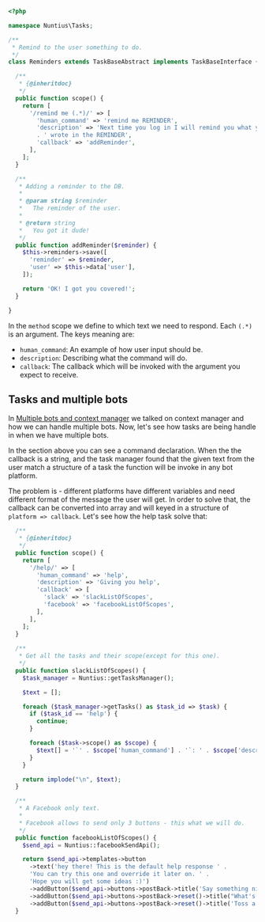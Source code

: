 ```php
<?php

namespace Nuntius\Tasks;

/**
 * Remind to the user something to do.
 */
class Reminders extends TaskBaseAbstract implements TaskBaseInterface {

  /**
   * {@inheritdoc}
   */
  public function scope() {
    return [
      '/remind me (.*)/' => [
        'human_command' => 'remind me REMINDER',
        'description' => 'Next time you log in I will remind you what you '
        . ' wrote in the REMINDER',
        'callback' => 'addReminder',
      ],
    ];
  }

  /**
   * Adding a reminder to the DB.
   *
   * @param string $reminder
   *   The reminder of the user.
   *
   * @return string
   *   You got it dude!
   */
  public function addReminder($reminder) {
    $this->reminders->save([
      'reminder' => $reminder,
      'user' => $this->data['user'],
    ]);

    return 'OK! I got you covered!';
  }

}
```
In the `method` scope we define to which text we need to respond. Each `(.*)` is
an argument. The keys meaning are:
  * `human_command`: An example of how user input should be.
  * `description`: Describing what the command will do.
  * `callback`: The callback which will be invoked with the argument you expect
  to receive.


## Tasks and multiple bots

In [Multiple bots and context manager](Multiple_bots_and_context_manager.html)
we talked on context manager and how we can handle multiple bots. Now, let's see
how tasks are being handle in when we have multiple bots.

In the section above you can see a command declaration. When the the callback is
a string, and the task manager found that the given text from the user match
a structure of a task the function will be invoke in any bot platform.

The problem is - different platforms have different variables and need different
format of the message the user will get. In order to solve that, the callback 
can be converted into array and will keyed in a structure of 
`platform => callback`. Let's see how the help task solve that:

```php
  /**
   * {@inheritdoc}
   */
  public function scope() {
    return [
      '/help/' => [
        'human_command' => 'help',
        'description' => 'Giving you help',
        'callback' => [
          'slack' => 'slackListOfScopes',
          'facebook' => 'facebookListOfScopes',
        ],
      ],
    ];
  }
  
  /**
   * Get all the tasks and their scope(except for this one).
   */
  public function slackListOfScopes() {
    $task_manager = Nuntius::getTasksManager();

    $text = [];

    foreach ($task_manager->getTasks() as $task_id => $task) {
      if ($task_id == 'help') {
        continue;
      }

      foreach ($task->scope() as $scope) {
        $text[] = '`' . $scope['human_command'] . '`: ' . $scope['description'];
      }
    }

    return implode("\n", $text);
  }

  /**
   * A Facebook only text.
   *
   * Facebook allows to send only 3 buttons - this what we will do.
   */
  public function facebookListOfScopes() {
    $send_api = Nuntius::facebookSendApi();

    return $send_api->templates->button
      ->text('hey there! This is the default help response ' .
      'You can try this one and override it later on. ' .
      'Hope you will get some ideas :)')
      ->addButton($send_api->buttons->postBack->title('Say something nice')->payload('something_nice'))
      ->addButton($send_api->buttons->postBack->reset()->title("What's my name?")->payload('what_is_my_name'))
      ->addButton($send_api->buttons->postBack->reset()->title('Toss a coin?')->payload('toss_a_coin'));
  }
```
